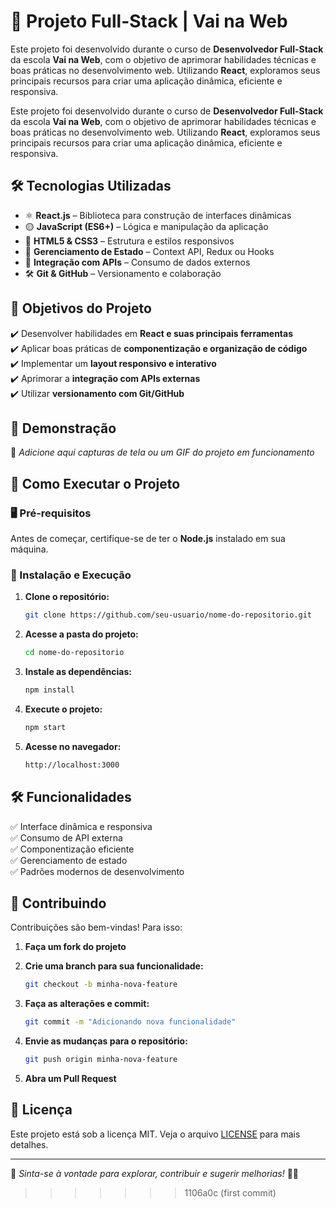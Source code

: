 # 🚀 Projeto Full-Stack | Vai na Web  

Este projeto foi desenvolvido durante o curso de **Desenvolvedor Full-Stack** da escola **Vai na Web**, com o objetivo de aprimorar habilidades técnicas e boas práticas no desenvolvimento web. Utilizando **React**, exploramos seus principais recursos para criar uma aplicação dinâmica, eficiente e responsiva.  

Este projeto foi desenvolvido durante o curso de **Desenvolvedor Full-Stack** da escola **Vai na Web**, com o objetivo de aprimorar habilidades técnicas e boas práticas no desenvolvimento web. Utilizando **React**, exploramos seus principais recursos para criar uma aplicação dinâmica, eficiente e responsiva.  

## 🛠️ Tecnologias Utilizadas  

- ⚛️ **React.js** – Biblioteca para construção de interfaces dinâmicas  
- 🟡 **JavaScript (ES6+)** – Lógica e manipulação da aplicação  
- 🎨 **HTML5 & CSS3** – Estrutura e estilos responsivos  
- 🔄 **Gerenciamento de Estado** – Context API, Redux ou Hooks  
- 🔗 **Integração com APIs** – Consumo de dados externos  
- 🛠️ **Git & GitHub** – Versionamento e colaboração  

## 🎯 Objetivos do Projeto  

✔️ Desenvolver habilidades em **React e suas principais ferramentas**  
✔️ Aplicar boas práticas de **componentização e organização de código**  
✔️ Implementar um **layout responsivo e interativo**  
✔️ Aprimorar a **integração com APIs externas**  
✔️ Utilizar **versionamento com Git/GitHub**  

## 📸 Demonstração  

📌 *Adicione aqui capturas de tela ou um GIF do projeto em funcionamento*  

## 🚀 Como Executar o Projeto  

### 🖥️ Pré-requisitos  

Antes de começar, certifique-se de ter o **Node.js** instalado em sua máquina.  

### 🔧 Instalação e Execução  

1. **Clone o repositório:**  

   ```sh
   git clone https://github.com/seu-usuario/nome-do-repositorio.git
   ```

2. **Acesse a pasta do projeto:**  

   ```sh
   cd nome-do-repositorio
   ```

3. **Instale as dependências:**  

   ```sh
   npm install
   ```

4. **Execute o projeto:**  

   ```sh
   npm start
   ```

5. **Acesse no navegador:**  

   ```sh
   http://localhost:3000
   ```

## 🛠️ Funcionalidades  

✅ Interface dinâmica e responsiva  
✅ Consumo de API externa  
✅ Componentização eficiente  
✅ Gerenciamento de estado  
✅ Padrões modernos de desenvolvimento  

## 📌 Contribuindo  

Contribuições são bem-vindas! Para isso:  

1. **Faça um fork do projeto**  
2. **Crie uma branch para sua funcionalidade:**  

   ```sh
   git checkout -b minha-nova-feature
   ```

3. **Faça as alterações e commit:**  

   ```sh
   git commit -m "Adicionando nova funcionalidade"
   ```

4. **Envie as mudanças para o repositório:**  

   ```sh
   git push origin minha-nova-feature
   ```

5. **Abra um Pull Request**  

## 📄 Licença  

Este projeto está sob a licença MIT. Veja o arquivo [LICENSE](LICENSE) para mais detalhes.  

---  

📌 *Sinta-se à vontade para explorar, contribuir e sugerir melhorias!* 🚀✨  
>>>>>>> 1106a0c (first commit)

